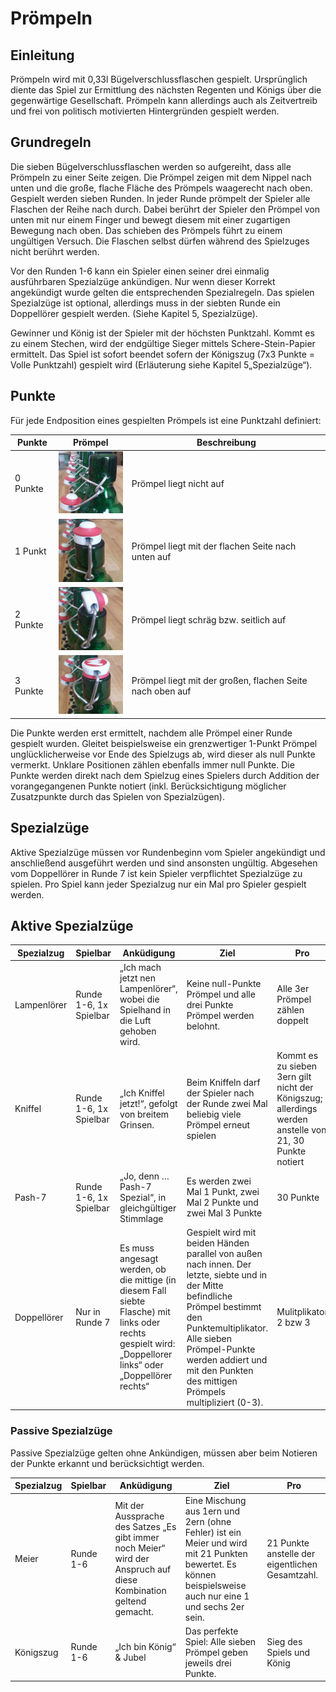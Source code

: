 # Prömpeln

## Einleitung

Prömpeln wird mit 0,33l Bügelverschlussflaschen gespielt. Ursprünglich diente das Spiel zur Ermittlung des nächsten Regenten und Königs über die gegenwärtige Gesellschaft. Prömpeln kann allerdings auch als Zeitvertreib und frei von politisch motivierten Hintergründen gespielt werden.

## Grundregeln

Die sieben Bügelverschlussflaschen werden so aufgereiht, dass alle Prömpeln zu einer Seite zeigen. Die Prömpel zeigen mit dem Nippel nach unten und die große, flache Fläche des Prömpels waagerecht nach oben.
Gespielt werden sieben Runden. In jeder Runde prömpelt der Spieler alle Flaschen der Reihe nach durch. Dabei berührt der Spieler den Prömpel von unten mit nur einem Finger und bewegt diesem mit einer zugartigen Bewegung nach oben. Das schieben des Prömpels führt zu einem ungültigen Versuch. Die Flaschen selbst dürfen während des Spielzuges nicht berührt werden.

Vor den Runden 1-6 kann ein Spieler einen seiner drei einmalig ausführbaren Spezialzüge ankündigen. Nur wenn dieser Korrekt angekündigt wurde gelten die entsprechenden Spezialregeln. Das spielen Spezialzüge ist optional, allerdings muss in der siebten Runde ein Doppellörer gespielt werden. (Siehe Kapitel 5, Spezialzüge).

Gewinner und König ist der Spieler mit der höchsten Punktzahl. Kommt es zu einem Stechen, wird der endgültige Sieger mittels Schere-Stein-Papier ermittelt. Das Spiel ist sofort beendet sofern der Königszug (7x3 Punkte = Volle Punktzahl) gespielt wird (Erläuterung siehe Kapitel 5„Spezialzüge“).

## Punkte

Für jede Endposition eines gespielten Prömpels ist eine Punktzahl definiert:

| Punkte   | Prömpel | Beschreibung                                              |
|----------|---------|-----------------------------------------------------------|
| 0 Punkte |<img src="_proempeln1.png" alt="0 Punkte" width="120"/>| Prömpel liegt nicht auf                                   |
| 1 Punkt  |<img src="_proempeln2.png" alt="1 Punkte" width="120"/>| Prömpel liegt mit der flachen Seite nach unten auf        |
| 2 Punkte |<img src="_proempeln3.png" alt="2 Punkte" width="120"/>| Prömpel liegt schräg bzw. seitlich auf                    |
| 3 Punkte |<img src="_proempeln4.png" alt="3 Punkte" width="120"/>| Prömpel liegt mit der großen, flachen Seite nach oben auf |

Die Punkte werden erst ermittelt, nachdem alle Prömpel einer Runde gespielt wurden. Gleitet beispielsweise ein grenzwertiger 1-Punkt Prömpel unglücklicherweise vor Ende des Spielzugs ab, wird dieser als null Punkte vermerkt. Unklare Positionen zählen ebenfalls immer null Punkte. Die Punkte werden direkt nach dem Spielzug eines Spielers durch Addition der vorangegangenen Punkte notiert (inkl. Berücksichtigung möglicher Zusatzpunkte durch das Spielen von Spezialzügen).

## Spezialzüge

Aktive Spezialzüge müssen vor Rundenbeginn vom Spieler angekündigt und anschließend ausgeführt werden und sind ansonsten ungültig. Abgesehen vom Doppellörer in Runde 7 ist kein Spieler verpflichtet Spezialzüge zu spielen. Pro Spiel kann jeder Spezialzug nur ein Mal pro Spieler gespielt werden.

## Aktive Spezialzüge

|Spezialzug|Spielbar|Anküdigung|Ziel|Pro|Con|
|---|---|---|---|---|---|
|Lampenlörer|Runde 1-6, 1x Spielbar|„Ich mach jetzt nen Lampenlörer“, wobei die Spielhand in die Luft gehoben wird.|Keine null-Punkte Prömpel und alle drei Punkte Prömpel werden belohnt.|Alle 3er Prömpel zählen doppelt|Alle 0er Prömpel zählen minus 3|
|Kniffel|Runde 1-6, 1x Spielbar|„Ich Kniffel jetzt!“, gefolgt von breitem Grinsen.|Beim Kniffeln darf der Spieler nach der Runde zwei Mal beliebig viele Prömpel erneut spielen|Kommt es zu sieben 3ern gilt nicht der Königszug; allerdings werden anstelle von 21, 30 Punkte notiert|N/A, alle Punkte zählen|
|Pash-7|Runde 1-6, 1x Spielbar|„Jo, denn … Pash-7 Spezial“, in gleichgültiger Stimmlage|Es werden zwei Mal 1 Punkt, zwei Mal 2 Punkte und zwei Mal 3 Punkte|30 Punkte|N/A, alle Punkte zählen|
|Doppellörer|Nur in Runde 7|Es muss angesagt werden, ob die mittige (in diesem Fall siebte Flasche) mit links oder rechts gespielt wird: „Doppellorer links“ oder „Doppellörer rechts“|Gespielt wird mit beiden Händen parallel von außen nach innen. Der letzte, siebte und in der Mitte befindliche Prömpel bestimmt den Punktemultiplikator. Alle sieben Prömpel-Punkte werden addiert und mit den Punkten des mittigen Prömpels multipliziert (0-3).| Mulitplikator 2 bzw 3|Mulitplikator 1 bzw 0|

### Passive Spezialzüge

Passive Spezialzüge gelten ohne Ankündigen, müssen aber beim Notieren der Punkte erkannt und berücksichtigt werden.

|Spezialzug|Spielbar|Anküdigung|Ziel|Pro|
|---|---|---|---|---|
|Meier|Runde 1-6|Mit der Aussprache des Satzes „Es gibt immer noch Meier“ wird der Anspruch auf diese Kombination geltend gemacht.|Eine Mischung aus 1ern und 2ern (ohne Fehler) ist ein Meier und wird mit 21 Punkten bewertet. Es können beispielsweise auch nur eine 1 und sechs 2er sein.|21 Punkte anstelle der eigentlichen Gesamtzahl.|
|Königszug|Runde 1-6|„Ich bin König“ & Jubel|Das perfekte Spiel: Alle sieben Prömpel geben jeweils drei Punkte.|Sieg des Spiels und König|
